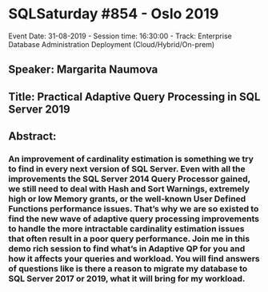 # SQLSaturday #854 - Oslo 2019
Event Date: 31-08-2019 - Session time: 16:30:00 - Track: Enterprise Database Administration  Deployment (Cloud/Hybrid/On-prem)
## Speaker: Margarita Naumova
## Title: Practical Adaptive Query Processing in SQL Server 2019
## Abstract:
### An improvement of cardinality estimation is something we try to find in every next version of SQL Server. Even with all the improvements the SQL Server 2014 Query Processor gained, we still need to deal with Hash and Sort Warnings, extremely high or low Memory grants, or the well-known User Defined Functions performance issues. That’s why we are so existed to find the new wave of adaptive query processing improvements to handle the more intractable cardinality estimation issues that often result in a poor query performance. Join me in this demo rich session to find what’s in Adaptive QP for you and how it affects your queries and workload. You will find answers of questions like is there a reason to migrate my database to SQL Server 2017 or 2019, what it will bring for my workload.
